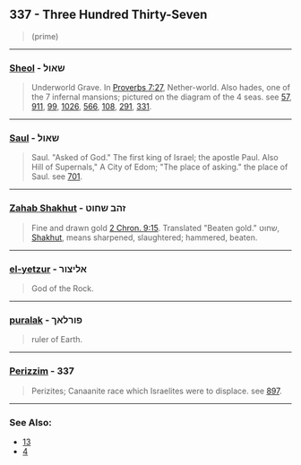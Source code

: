 ## 337 - Three Hundred Thirty-Seven
> (prime)

---

### [Sheol](/keys/ShAVL) - שאול
> Underworld Grave. In [Proverbs 7:27](http://biblehub.com/proverbs/7-27.htm), Nether-world. Also hades, one of the 7 infernal mansions; pictured on the diagram of the 4 seas. see [57](57), [911](911), [99](99), [1026](1026), [566](566), [108](108), [291](291), [331](331).

---

### [Saul](/keys/ShAVL) - שאול
> Saul. "Asked of God." The first king of Israel; the apostle Paul. Also Hill of Supernals," A City of Edom; "The place of asking." the place of Saul. see [701](701).

---

### [Zahab Shakhut](/keys/ZHB.ShChVT) - זהב שחוט
> Fine and drawn gold [2 Chron. 9:15](http://biblehub.com/2_chronicles/9-15.htm). Translated "Beaten gold." שחוט, [Shakhut](/keys/ShChVT), means sharpened, slaughtered; hammered, beaten.

---

### [el-yetzur](/keys/ALITzVR) - אליצור
> God of the Rock.

---

### [puralak](/keys/PVRLAK) - פורלאך
> ruler of Earth.

---

### [Perizzim](/keys/PRZIM) - 337
> Perizites; Canaanite race which Israelites were to displace. see [897](897).

---

### See Also:

- [13](13)
- [4](4)
